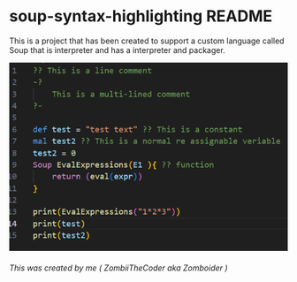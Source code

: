 # soup-syntax-highlighting README

This is a project that has been created to support a custom language called Soup that is interpreter and has a interpreter and packager.

![feature X](img/example.png)

###### This was created by me ( ZombiiTheCoder aka Zomboider )